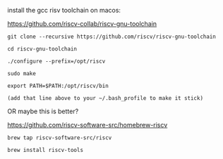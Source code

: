 
install the gcc risv toolchain on macos:

https://github.com/riscv-collab/riscv-gnu-toolchain

```
git clone --recursive https://github.com/riscv/riscv-gnu-toolchain

cd riscv-gnu-toolchain

./configure --prefix=/opt/riscv

sudo make

export PATH=$PATH:/opt/riscv/bin

(add that line above to your ~/.bash_profile to make it stick)
```

OR maybe this is better? 

https://github.com/riscv-software-src/homebrew-riscv

```
brew tap riscv-software-src/riscv

brew install riscv-tools
```
